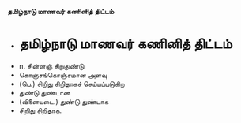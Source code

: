 **தமிழ்நாடு மாணவர் கணினித் திட்டம்**
- # தமிழ்நாடு மாணவர் கணினித் திட்டம்
- n. சின்னஞ் சிறுதுண்டு
- கொஞ்சங்கொஞ்சமான அளவு
- (பெ.) சிறிது சிறிதாகச் செய்யப்படுகிற
- துண்டு துண்டான
- (வினையடை.) துண்டு துண்டாக
- சிறிது சிறிதாக.


